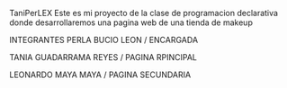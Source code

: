 TaniPerLEX
Este es mi proyecto de la clase de programacion declarativa donde desarrollaremos una pagina web de una tienda de makeup

INTEGRANTES
PERLA BUCIO LEON / ENCARGADA 

TANIA GUADARRAMA REYES / PAGINA RPINCIPAL 

LEONARDO MAYA MAYA / PAGINA SECUNDARIA 

